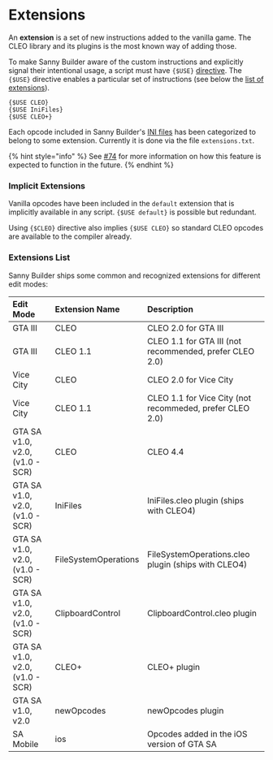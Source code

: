 # Extensions

An **extension** is a set of new instructions added to the vanilla game. The CLEO library and its plugins is the most known way of adding those. 

To make Sanny Builder aware of the custom instructions and explicitly signal their intentional usage, a script must have `{$USE}` [directive](../coding/directives.md#usduse). The `{$USE}` directive enables a particular set of instructions \(see below the [list of extensions](extensions.md#extensions-list)\).

```text
{$USE CLEO}
{$USE IniFiles}
{$USE CLEO+}
```

Each opcode included in Sanny Builder's [INI files](opcodes-list-scm.ini.md) has been categorized to belong to some extension. Currently it is done via the file `extensions.txt`. 

{% hint style="info" %}
See [\#74](https://github.com/sannybuilder/dev/issues/74) for more information on how this feature is expected to function in the future.
{% endhint %}

### Implicit Extensions

Vanilla opcodes have been included in the `default` extension that is implicitly available in any script. `{$USE default}` is possible but redundant. 

Using `{$CLEO}` directive also implies `{$USE CLEO}` so standard CLEO opcodes are available to the compiler already.

### Extensions List

Sanny Builder ships some common and recognized extensions for different edit modes:

| Edit Mode | Extension Name | Description |
| :--- | :--- | :--- |
| GTA III | CLEO | CLEO 2.0 for GTA III  |
| GTA III | CLEO 1.1 | CLEO 1.1 for GTA III \(not recommended, prefer CLEO 2.0\) |
| Vice City | CLEO | CLEO 2.0 for Vice City |
| Vice City | CLEO 1.1 | CLEO 1.1 for Vice City \(not recommeded, prefer CLEO 2.0\) |
| GTA SA v1.0, v2.0, \(v1.0 - SCR\) | CLEO | CLEO 4.4 |
| GTA SA v1.0, v2.0, \(v1.0 - SCR\) | IniFiles | IniFiles.cleo plugin \(ships with CLEO4\) |
| GTA SA v1.0, v2.0, \(v1.0 - SCR\) | FileSystemOperations | FileSystemOperations.cleo plugin \(ships with CLEO4\) |
| GTA SA v1.0, v2.0, \(v1.0 - SCR\) | ClipboardControl | ClipboardControl.cleo plugin |
| GTA SA v1.0, v2.0, \(v1.0 - SCR\) | CLEO+ | CLEO+ plugin |
| GTA SA v1.0, v2.0 | newOpcodes | newOpcodes plugin |
| SA Mobile | ios | Opcodes added in the iOS version of GTA SA |



